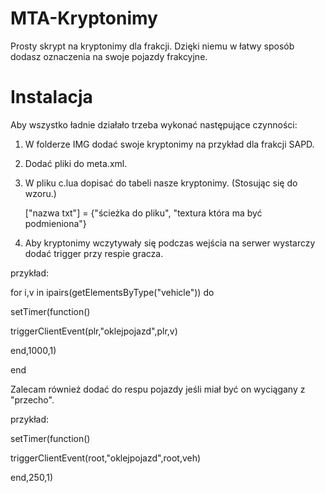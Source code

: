 # MTA-Kryptonimy

Prosty skrypt na kryptonimy dla frakcji. Dzięki niemu w łatwy sposób dodasz oznaczenia na swoje pojazdy frakcyjne.


# Instalacja

Aby wszystko ładnie działało trzeba wykonać następujące czynności:
1. W folderze IMG dodać swoje kryptonimy na przykład dla frakcji SAPD.
2. Dodać pliki do meta.xml.
3. W pliku c.lua dopisać do tabeli nasze kryptonimy. (Stosując się do wzoru.)
   
   ["nazwa txt"] = {"ścieżka do pliku", "textura która ma być podmieniona"}

4. Aby kryptonimy wczytywały się podczas wejścia na serwer wystarczy dodać trigger przy respie gracza.



przykład:

for i,v in ipairs(getElementsByType("vehicle")) do

setTimer(function()

   triggerClientEvent(plr,"oklejpojazd",plr,v)	

end,1000,1)

end


Zalecam również dodać do respu pojazdy jeśli miał być on wyciągany z "przecho".



przykład:

setTimer(function()

   triggerClientEvent(root,"oklejpojazd",root,veh)	

end,250,1)


